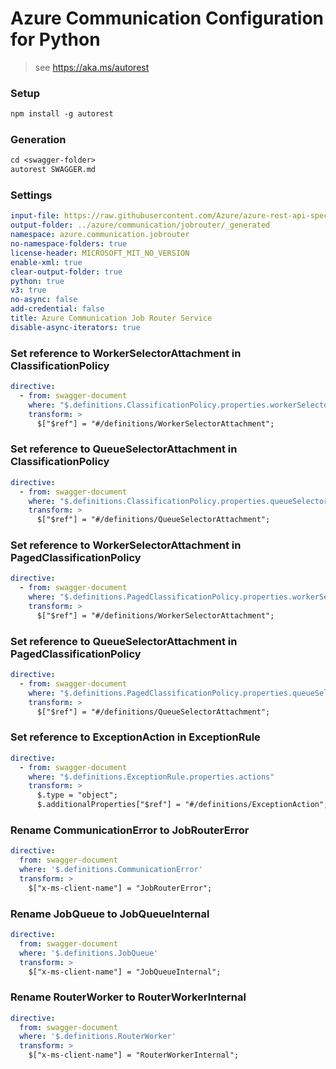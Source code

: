 # Azure Communication Configuration for Python

> see https://aka.ms/autorest

### Setup
```ps
npm install -g autorest
```

### Generation
```ps
cd <swagger-folder>
autorest SWAGGER.md
```

### Settings

``` yaml
input-file: https://raw.githubusercontent.com/Azure/azure-rest-api-specs/main/specification/communication/data-plane/JobRouter/preview/2021-10-20-preview2/communicationservicejobrouter.json
output-folder: ../azure/communication/jobrouter/_generated
namespace: azure.communication.jobrouter
no-namespace-folders: true
license-header: MICROSOFT_MIT_NO_VERSION
enable-xml: true
clear-output-folder: true
python: true
v3: true
no-async: false
add-credential: false
title: Azure Communication Job Router Service
disable-async-iterators: true
```

### Set reference to WorkerSelectorAttachment in ClassificationPolicy
```yaml
directive:
  - from: swagger-document
    where: "$.definitions.ClassificationPolicy.properties.workerSelectors.items"
    transform: >
      $["$ref"] = "#/definitions/WorkerSelectorAttachment";
```

### Set reference to QueueSelectorAttachment in ClassificationPolicy
```yaml
directive:
  - from: swagger-document
    where: "$.definitions.ClassificationPolicy.properties.queueSelectors.items"
    transform: >
      $["$ref"] = "#/definitions/QueueSelectorAttachment";
```

### Set reference to WorkerSelectorAttachment in PagedClassificationPolicy
```yaml
directive:
  - from: swagger-document
    where: "$.definitions.PagedClassificationPolicy.properties.workerSelectors.items"
    transform: >
      $["$ref"] = "#/definitions/WorkerSelectorAttachment";
```

### Set reference to QueueSelectorAttachment in PagedClassificationPolicy
```yaml
directive:
  - from: swagger-document
    where: "$.definitions.PagedClassificationPolicy.properties.queueSelectors.items"
    transform: >
      $["$ref"] = "#/definitions/QueueSelectorAttachment";
```

### Set reference to ExceptionAction in ExceptionRule
```yaml
directive:
  - from: swagger-document
    where: "$.definitions.ExceptionRule.properties.actions"
    transform: >
      $.type = "object";
      $.additionalProperties["$ref"] = "#/definitions/ExceptionAction";
```


### Rename CommunicationError to JobRouterError
```yaml
directive:
  from: swagger-document
  where: '$.definitions.CommunicationError'
  transform: >
    $["x-ms-client-name"] = "JobRouterError";
```

### Rename JobQueue to JobQueueInternal
```yaml
directive:
  from: swagger-document
  where: '$.definitions.JobQueue'
  transform: >
    $["x-ms-client-name"] = "JobQueueInternal";
```

### Rename RouterWorker to RouterWorkerInternal
```yaml
directive:
  from: swagger-document
  where: '$.definitions.RouterWorker'
  transform: >
    $["x-ms-client-name"] = "RouterWorkerInternal";
```